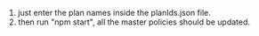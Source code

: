 1. just enter the plan names inside the planIds.json file.
2. then run "npm start", all the master policies should be updated.
